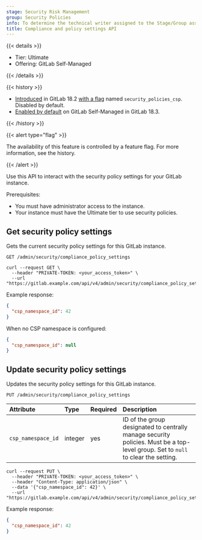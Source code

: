 ```yaml
---
stage: Security Risk Management
group: Security Policies
info: To determine the technical writer assigned to the Stage/Group associated with this page, see https://handbook.gitlab.com/handbook/product/ux/technical-writing/#assignments
title: Compliance and policy settings API
---
```


{{< details >}}

- Tier: Ultimate
- Offering: GitLab Self-Managed

{{< /details >}}

{{< history >}}

- [Introduced](https://gitlab.com/groups/gitlab-org/-/epics/17392) in GitLab 18.2 [with a flag](../administration/feature_flags/_index.md) named `security_policies_csp`. Disabled by default.
- [Enabled by default](https://gitlab.com/gitlab-org/gitlab/-/issues/550318) on GitLab Self-Managed in GitLab 18.3.

{{< /history >}}

{{< alert type="flag" >}}

The availability of this feature is controlled by a feature flag. For more information, see the history.

{{< /alert >}}

Use this API to interact with the security policy settings for your GitLab instance.

Prerequisites:

- You must have administrator access to the instance.
- Your instance must have the Ultimate tier to use security policies.

## Get security policy settings

Gets the current security policy settings for this GitLab instance.

```plaintext
GET /admin/security/compliance_policy_settings
```

```shell
curl --request GET \
  --header "PRIVATE-TOKEN: <your_access_token>" \
  --url "https://gitlab.example.com/api/v4/admin/security/compliance_policy_settings"
```

Example response:

```json
{
  "csp_namespace_id": 42
}
```

When no CSP namespace is configured:

```json
{
  "csp_namespace_id": null
}
```

## Update security policy settings

Updates the security policy settings for this GitLab instance.

```plaintext
PUT /admin/security/compliance_policy_settings
```

| Attribute         | Type    | Required | Description |
|:------------------|:--------|:---------|:------------|
| `csp_namespace_id` | integer | yes     | ID of the group designated to centrally manage security policies. Must be a top-level group. Set to `null` to clear the setting. |

```shell
curl --request PUT \
  --header "PRIVATE-TOKEN: <your_access_token>" \
  --header "Content-Type: application/json" \
  --data '{"csp_namespace_id": 42}' \
  --url "https://gitlab.example.com/api/v4/admin/security/compliance_policy_settings"
```

Example response:

```json
{
  "csp_namespace_id": 42
}
```
